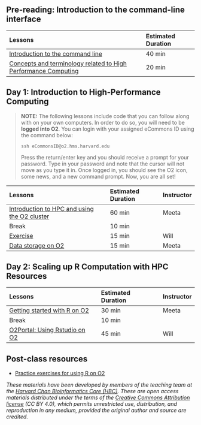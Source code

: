 
## Pre-reading: Introduction to the command-line interface

| Lessons            | Estimated Duration |
|:------------------------|:----------|
|[Introduction to the command line](../lessons/01_the_filesystem.md)| 40 min |
|[Concepts and terminology related to High Performance Computing](https://hbctraining.github.io/Intro-to-shell-flipped/lessons/08_HPC_intro_and_terms.html) | 20 min |


## Day 1: Introduction to High-Performance Computing

> **NOTE:** The following lessons include code that you can follow along with on your own computers. In order to do so, you will need to be **logged into O2**. You can login with your assigned eCommons ID using the command below:
> 
> `ssh eCommonsID@o2.hms.harvard.edu` 
> 
> Press the return/enter key and you should receive a prompt for your password. Type in your password and note that the cursor will not move as you type it in. Once logged in, you should see the O2 icon, some news, and a new command prompt. Now, you are all set!



| Lessons            | Estimated Duration | Instructor |
|:------------------------|:----------|:----------|
|[Introduction to HPC and using the O2 cluster](https://github.com/hbctraining/Intro-to-Unix-QMB/raw/master/slides/HPC_intro_O2_October2024_BMI713.pdf) |60 min | Meeta |
| Break | 10 min | |
|[Exercise](../lessons/sbatch_Rexercise.md) |15 min | Will |
|[Data storage on O2](https://github.com/hbctraining/Intro-to-Unix-QMB/raw/master/slides/HPC_intro_O2_October2024_BMI713.pdf) |15 min | Meeta |


## Day 2: Scaling up R Computation with HPC Resources

| Lessons            | Estimated Duration | Instructor |
|:------------------------|:----------|:----------|
|[Getting started with R on O2](../lessons/R_libraries_on_O2.md) | 30 min |  Meeta |
| Break | 10 min | |
|[O2Portal: Using Rstudio on O2](../lessons/R_studio_on_02.md) | 45 min | Will |


## Post-class resources
* [Practice exercises for using R on O2](../lessons/R_on_O2_class_exercises.md)

*These materials have been developed by members of the teaching team at the [Harvard Chan Bioinformatics Core (HBC)](http://bioinformatics.sph.harvard.edu/). These are open access materials distributed under the terms of the [Creative Commons Attribution license](https://creativecommons.org/licenses/by/4.0/) (CC BY 4.0), which permits unrestricted use, distribution, and reproduction in any medium, provided the original author and source are credited.*
